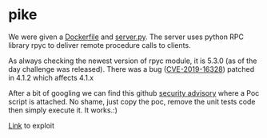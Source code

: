 # pike

We were given a [Dockerfile](./Dockerfile) and [server.py](./server.py). The server uses python RPC library rpyc to deliver remote procedure calls to clients.

As always checking the newest version of rpyc module, it is 5.3.0 (as of the day challenge was released). There was a bug ([CVE-2019-16328](https://nvd.nist.gov/vuln/detail/CVE-2019-16328)) patched in 4.1.2 which affects 4.1.x

After a bit of googling we can find this github [security advisory](https://github.com/advisories/GHSA-pj4g-4488-wmxm) where a Poc script is attached. No shame, just copy the poc, remove the unit tests code then simply execute it. It works.:)

[Link](./hack.py) to exploit
